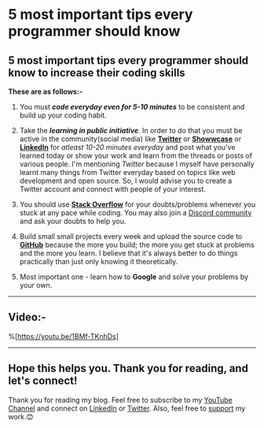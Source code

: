 # 5 most important tips every programmer should know

## 5 most important tips every programmer should know to increase their coding skills

**These are as follows:-** 

1) You must **_code everyday even for 5-10 minutes_** to be consistent and build up your coding habit.

2) Take the ***learning in public initiative***. In order to do that you must be active in the community(social media) like **[Twitter](https://twitter.com/)** or **[Showwcase](https://www.showwcase.com/)** or **[LinkedIn](https://linkedin.com/)** for _atleast 10-20 minutes everyday_ and post what you've learned today or show your work and learn from the threads or posts of various people. 
I'm mentioning _Twitter_ because I myself have personally learnt many things from Twitter everyday based on topics like web development and open source. So, I would advise you to create a Twitter account and connect with people of your interest. 

3) You should use **[Stack Overflow](https://stackoverflow.com/)** for your doubts/problems whenever you stuck at any pace while coding. You may also join a [Discord community](https://discord.gg/g7FmxB9uZp) and ask your doubts to help you.

4) Build small small projects every week and upload the source code to **[GitHub](https://github.com/)** because the more you build; the more you get stuck at problems and the more you learn. I believe that it's always better to do things practically than just only knowing it theoretically.

5) Most important one - learn how to **Google** and solve your problems by your own.

---

## Video:- 


%[https://youtu.be/1BMf-TKnhDs]

---

## Hope this helps you. Thank you for reading, and let's connect!
Thank you for reading my blog. Feel free to subscribe to my [YouTube Channel](https://www.youtube.com/channel/UCsuzc8lqAbgUYo4yzpjtfSw) and connect on [LinkedIn](https://www.linkedin.com/in/susmita-dey-15a15a210/) or [Twitter](https://twitter.com/its_SusmitaDey).
Also, feel free to [support](https://www.buymeacoffee.com/susmitadey) my work.😊